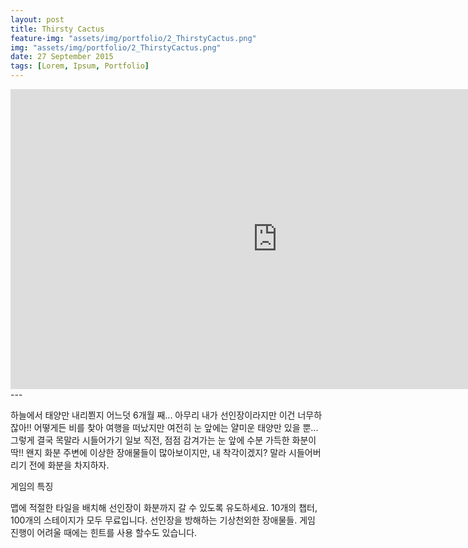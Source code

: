 ```yaml
---
layout: post
title: Thirsty Cactus
feature-img: "assets/img/portfolio/2_ThirstyCactus.png"
img: "assets/img/portfolio/2_ThirstyCactus.png"
date: 27 September 2015
tags: [Lorem, Ipsum, Portfolio]
---
```


<iframe width="853" height="480" src="https://www.youtube.com/embed/RWzoXeGdlCg" frameborder="0" allow="autoplay; encrypted-media" allowfullscreen></iframe>
---

하늘에서 태양만 내리쬔지 어느덧 6개월 째...
아무리 내가 선인장이라지만 이건 너무하잖아!!
어떻게든 비를 찾아 여행을 떠났지만 여전히 눈 앞에는 얄미운 태양만 있을 뿐...
그렇게 결국 목말라 시들어가기 일보 직전, 점점 감겨가는 눈 앞에 수분 가득한 화분이 딱!!
왠지 화분 주변에 이상한 장애물들이 많아보이지만, 내 착각이겠지?
말라 시들어버리기 전에 화분을 차지하자.

게임의 특징

맵에 적절한 타일을 배치해 선인장이 화분까지 갈 수 있도록 유도하세요.
10개의 챕터, 100개의 스테이지가 모두 무료입니다.
선인장을 방해하는 기상천외한 장애물들.
게임 진행이 어려울 때에는 힌트를 사용 할수도 있습니다.